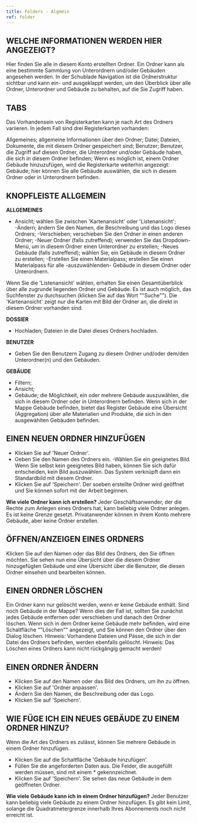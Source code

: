 ```yaml
---
title: Folders - Algmein
ref: folder
---
```


## WELCHE INFORMATIONEN WERDEN HIER ANGEZEIGT?
Hier finden Sie alle in diesem Konto erstellten Ordner. Ein Ordner kann als eine bestimmte Sammlung von Unterordnern und/oder Gebäuden angesehen werden. In der Schublade Navigation ist die Ordnerstruktur sichtbar und kann ein- und ausgeklappt werden, um den Überblick über alle Ordner, Unterordner und Gebäude zu behalten, auf die Sie Zugriff haben.

## TABS
Das Vorhandensein von Registerkarten kann je nach Art des Ordners variieren. In jedem Fall sind drei Registerkarten vorhanden:

Allgemeines; allgemeine Informationen über den Ordner;
Datei; Dateien, Dokumente, die mit diesem Ordner gespeichert sind;
Benutzer; Benutzer, die Zugriff auf diesen Ordner, die Unterordner und/oder Gebäude haben, die sich in diesem Ordner befinden; Wenn es möglich ist, einem Ordner Gebäude hinzuzufügen, wird die Registerkarte weiterhin angezeigt:
Gebäude; hier können Sie alle Gebäude auswählen, die sich in diesem Ordner oder in Unterordnern befinden.

## KNOPFLEISTE ALLGEMEIN

**ALLGEMEINES**
- Ansicht; wählen Sie zwischen 'Kartenansicht' oder 'Listenansicht';
 -Ändern; ändern Sie den Namen, die Beschreibung und das Logo dieses Ordners;
 -Verschieben; verschieben Sie den Ordner in einen anderen Ordner;
 -Neuer Ordner (falls zutreffend); verwenden Sie das Dropdown-Menü, um in diesem Ordner einen Unterordner zu erstellen;
 -Neues Gebäude (falls zutreffend); wählen Sie, ein Gebäude in diesem Ordner zu erstellen;
 -Erstellen Sie einen Materialpass; erstellen Sie einen Materialpass für alle -auszuwählenden- Gebäude in diesem Ordner oder Unterordnern.

Wenn Sie die 'Listenansicht' wählen, erhalten Sie einen Gesamtüberblick über alle zugrunde liegenden Ordner und Gebäude. Es ist auch möglich, das Suchfenster zu durchsuchen (klicken Sie auf das Wort ""Suche""). Die 'Kartenansicht' zeigt nur die Karten mit Bild der Ordner an, die direkt in diesem Ordner vorhanden sind.

**DOSSIER**
- Hochladen; Dateien in die Datei dieses Ordners hochladen.

**BENUTZER**
- Geben Sie den Benutzern Zugang zu diesem Ordner und/oder dem/den Unterordner(n) und den Gebäuden.

**GEBÄUDE**
- Filtern;
- Ansicht;
- Gebäude; die Möglichkeit, ein oder mehrere Gebäude auszuwählen, die sich in diesem Ordner oder in Unterordnern befinden.
Wenn sich in der Mappe Gebäude befinden, bietet das Register Gebäude eine Übersicht (Aggregation) über alle Materialien und Produkte, die sich in den ausgewählten Gebäuden befinden.

## EINEN NEUEN ORDNER HINZUFÜGEN
- Klicken Sie auf 'Neuer Ordner'.
- Geben Sie den Namen des Ordners ein.
 -Wählen Sie ein geeignetes Bild. Wenn Sie selbst kein geeignetes Bild haben, können Sie sich dafür entscheiden, kein Bild auszuwählen. Das System verknüpft dann ein Standardbild mit diesem Ordner.
- Klicken Sie auf 'Speichern'. Der soeben erstellte Ordner wird geöffnet und Sie können sofort mit der Arbeit beginnen.

**Wie viele Ordner kann ich erstellen?** Jeder Geschäftsanwender, der die Rechte zum Anlegen eines Ordners hat, kann beliebig viele Ordner anlegen. Es ist keine Grenze gesetzt. Privatanwender können in ihrem Konto mehrere Gebäude, aber keine Ordner erstellen.

## ÖFFNEN/ANZEIGEN EINES ORDNERS
Klicken Sie auf den Namen oder das Bild des Ordners, den Sie öffnen möchten. Sie sehen nun eine Übersicht über die diesem Ordner hinzugefügten Gebäude und eine Übersicht über die Benutzer, die diesen Ordner einsehen und bearbeiten können.

## EINEN ORDNER LÖSCHEN
Ein Ordner kann nur gelöscht werden, wenn er keine Gebäude enthält. Sind noch Gebäude in der Mappe? Wenn dies der Fall ist, sollten Sie zunächst jedes Gebäude entfernen oder verschieben und danach den Ordner löschen. Wenn sich in dem Ordner keine Gebäude mehr befinden, wird eine Schaltfläche ""Löschen"" angezeigt, und Sie können den Ordner über den Dialog löschen. Hinweis: Vorhandene Dateien und Pässe, die sich in der Datei des Ordners befinden, werden ebenfalls gelöscht. Hinweis: Das Löschen eines Ordners kann nicht rückgängig gemacht werden!

## EINEN ORDNER ÄNDERN
- Klicken Sie auf den Namen oder das Bild des Ordners, um ihn zu öffnen.
- Klicken Sie auf 'Ordner anpassen'.
- Ändern Sie den Namen, die Beschreibung oder das Logo.
- Klicken Sie auf 'Speichern'.

## WIE FÜGE ICH EIN NEUES GEBÄUDE ZU EINEM ORDNER HINZU?
Wenn die Art des Ordners es zulässt, können Sie mehrere Gebäude in einem Ordner hinzufügen.

- Klicken Sie auf die Schaltfläche 'Gebäude hinzufügen'.
- Füllen Sie die angeforderten Daten aus. Die Felder, die ausgefüllt werden müssen, sind mit einem * gekennzeichnet.
- Klicken Sie auf 'Speichern'. Sie sehen das neue Gebäude in dem geöffneten Ordner.

**Wie viele Gebäude kann ich in einem Ordner hinzufügen?** Jeder Benutzer kann beliebig viele Gebäude zu einem Ordner hinzufügen. Es gibt kein Limit, solange die Quadratmetergrenze innerhalb Ihres Abonnements noch nicht erreicht ist.

